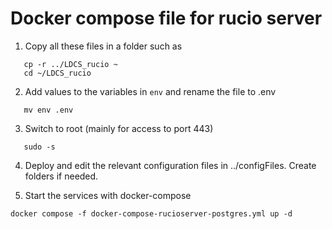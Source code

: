 # Docker compose file for rucio server

1) Copy all these files in a folder such as

```
   cp -r ../LDCS_rucio ~
   cd ~/LDCS_rucio
```

2) Add values to the variables in `env` and rename the file to .env

```  
   mv env .env
```

3) Switch to root (mainly for access to port 443)

```
   sudo -s
```

4) Deploy and edit the relevant configuration files in ../configFiles. Create folders if needed.

5) Start the services with docker-compose

```
docker compose -f docker-compose-rucioserver-postgres.yml up -d

```
